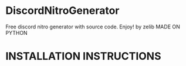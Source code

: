 # DiscordNitroGenerator
Free discord nitro generator with source code. Enjoy!
                                        by zelib
MADE ON PYTHON
# INSTALLATION INSTRUCTIONS
